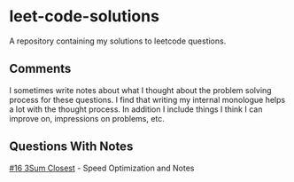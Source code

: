 # leet-code-solutions
A repository containing my solutions to leetcode questions. 

## Comments
I sometimes write notes about what I thought about the problem solving process for these questions. I find that writing
my internal monologue helps a lot with the thought process. In addition I include things I think I can improve on, impressions
on problems, etc.

## Questions With Notes
[#16 3Sum Closest](https://github.com/EstaticShark/leet-code-solutions/tree/master/%2316%203Sum%20Closest) - Speed Optimization and Notes

